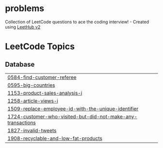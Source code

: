 # problems
Collection of LeetCode questions to ace the coding interview! - Created using [LeetHub v2](https://github.com/arunbhardwaj/LeetHub-2.0)

<!---LeetCode Topics Start-->
# LeetCode Topics
## Database
|  |
| ------- |
| [0584-find-customer-referee](https://github.com/musatafa12345/problems/tree/master/0584-find-customer-referee) |
| [0595-big-countries](https://github.com/musatafa12345/problems/tree/master/0595-big-countries) |
| [1153-product-sales-analysis-i](https://github.com/musatafa12345/problems/tree/master/1153-product-sales-analysis-i) |
| [1258-article-views-i](https://github.com/musatafa12345/problems/tree/master/1258-article-views-i) |
| [1509-replace-employee-id-with-the-unique-identifier](https://github.com/musatafa12345/problems/tree/master/1509-replace-employee-id-with-the-unique-identifier) |
| [1724-customer-who-visited-but-did-not-make-any-transactions](https://github.com/musatafa12345/problems/tree/master/1724-customer-who-visited-but-did-not-make-any-transactions) |
| [1827-invalid-tweets](https://github.com/musatafa12345/problems/tree/master/1827-invalid-tweets) |
| [1908-recyclable-and-low-fat-products](https://github.com/musatafa12345/problems/tree/master/1908-recyclable-and-low-fat-products) |
<!---LeetCode Topics End-->